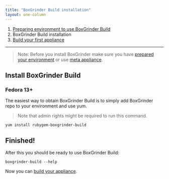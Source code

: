 ```yaml
---
title: "BoxGrinder Build installation"
layout: one-column
---
```


1. [Preparing environment to use BoxGrinder Build][prepare]
2. BoxGrinder Build installation
3. [Build your first appliance][build]

***

> Note: Before you install BoxGrinder make sure you have [prepared your environment][prepare] or use [meta appliance][meta].

## Install BoxGrinder Build

### Fedora 13+

The easiest way to obtain BoxGrinder Build is to simply add BoxGrinder repo to your environment and use yum.

> Note that admin rights might be required to run this command.

    yum install rubygem-boxgrinder-build

## Finished!

After this you should be ready to use BoxGrinder Build:

    boxgrinder-build --help

Now you can [build your appliance][build].

[meta]: /tutorials/boxgrinder-build-meta-appliance
[plugins]: /tutorials/boxgrinder-build-plugins

[prepare]: /tutorials/boxgrinder-build-quick-start/preparing-environment
[install]: /tutorials/boxgrinder-build-quick-start/installation
[build]: /tutorials/boxgrinder-build-quick-start/build-your-first-appliance


